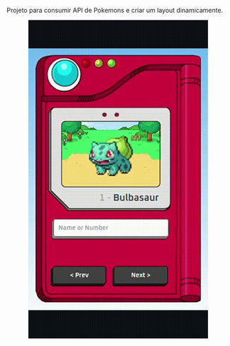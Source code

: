 Projeto para consumir API de Pokemons e criar um layout dinamicamente.
<p align="center">
  <img src="https://github.com/luizcarmoo/POKEDEX/blob/main/images/to-readme/Pokedex.gif?raw=true">
</p>
